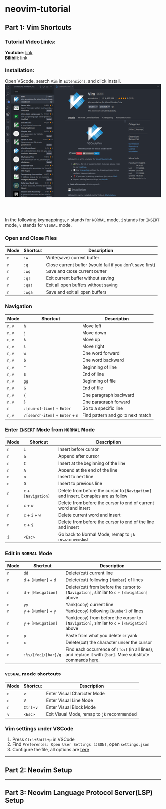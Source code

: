 # neovim-tutorial
## Part 1: Vim Shortcuts
### Tutorial Video Links:
**Youtube**: [link]()\
**Bilibili**: [link]()
### Installation:
Open VScode, search ```Vim``` in ```Extensions```, and click install.
![imge](extension.png)

<br>
<br>

In the following keymappings, ```n``` stands for ```NORMAL``` mode, ```i``` stands for ```INSERT``` mode, ```v``` stands for ```VISUAL``` mode.

### Open and Close Files
| Mode        | Shortcut    | Description  |
| ----------- | ----------- | -----------  |
| ```n``` | ```:w```     | Write(save) current buffer
| ```n``` | ```:q```     | Close current buffer  (would fail if you don't save first)
| ```n``` | ```:wq```    | Save and close current buffer
| ```n``` | ```:q!```     | Exit current buffer without saving
| ```n``` | ```:qa!```     | Exit all open buffers without saving
| ```n``` | ```:wqa```     | Save and exit all open buffers 



### Navigation
| Mode        | Shortcut    | Description  |
| ----------- | ----------- | -----------  |
| ```n```, ```v```     | ```h```     | Move left
| ```n```, ```v```     | ```j```     | Move down 
| ```n```, ```v```     | ```k```     | Move up 
| ```n```, ```v```     | ```l```     | Move right 
| ```n```, ```v```     | ```w```     | One word forward 
| ```n```, ```v```     | ```b```     | One word backward 
| ```n```, ```v```     | ```^```     | Beginning of line
| ```n```, ```v```     | ```$```     | End of line
| ```n```, ```v```     | ```gg```    | Beginning of file
| ```n```, ```v```     | ```G```     | End of file
| ```n```, ```v```     | ```{```     | One paragraph backward
| ```n```, ```v```     | ```}```     | One paragraph forward
| ```n```              | ```:[num-of-line]``` + ```Enter```     | Go to a specific line | 
| ```n```, ```v```     | ```/[search-item]``` + ```Enter``` + ```n```      | Find pattern and go to next match

### Enter ```INSERT``` Mode from ```NORMAL``` Mode
| Mode        | Shortcut    | Description  |
| ----------- | ----------- | -----------  |
| ```n```     | ```i```     | Insert before cursor |
| ```n```     | ```a```     | Append after cursor  |
| ```n```     | ```I```     | Insert at the beginning of the line |
| ```n```     | ```A```     | Append at the end of the line
| ```n```     | ```o```     | Insert to next line | 
| ```n```     | ```O```     | Insert to previous line | 
| ```n```     | ```c``` + ```[Navigation]```| Delete from before the cursor to ```[Navigation]``` and insert. Exmaples are as follow | 
| ```n```     | ```c``` + ```w```| Delete from before the cursor to end of current word and insert  | 
| ```n```     | ```c``` + ```i``` + ```w```| Delete current word and insert  | 
| ```n```     | ```c``` + ```$```| Delete from before the cursor to end of the line and insert |
| ```i```     | ```<Esc>```     | Go back to Normal Mode, remap to ```jk``` recommended |

### Edit in ```NORMAL``` Mode
| Mode        | Shortcut    | Description  |
| ----------- | ----------- | -----------  |
| ```n```     | ```dd``` | Delete(cut) current line | 
| ```n```     | ```d``` + ```[Number]``` + ```d```| Delete(cut) following ```[Number]``` of lines|
| ```n```     | ```d``` + ```[Navigation]```     | Delete(cut) from before the cursor to ```[Navigation]```, similar to ```c``` + ```[Navigation]``` above|
| ```n```     | ```yy``` | Yank(copy) current line | 
| ```n```     | ```y``` + ```[Number]``` + ```y```| Yank(copy) following ```[Number]``` of lines|
| ```n```     | ```y``` + ```[Navigation]```     | Yank(copy) from before the cursor to ```[Navigation]```, similar to ```c``` + ```[Navigation]``` above|
| ```n```     | ```p```     | Paste from what you delete or yank |
| ```n```     | ```x```     | Delete(cut) the character under the cursor|
| ```n```     | ```:%s/[foo]/[bar]/g```     | Find each occurrence of ```[foo]``` (in all lines), and replace it with ```[bar]```. More substitute commands [here](https://vim.fandom.com/wiki/Search_and_replace).|

### ```VISUAL``` mode shortcuts
| Mode        | Shortcut    | Description  |
| ----------- | ----------- | -----------  |
| ```n```     | ```v```     | Enter Visual Character Mode  |
| ```n```     | ```V```     | Enter Visual Line Mode  |
| ```n```     | ```Ctrl```+```v```| Enter Visual Block Mode  |
| ```v```     | ```<Esc>```| Exit Visual Mode, remap to ```jk``` recommended  |

### Vim settings under VSCode
1. Press ```Ctrl+Shift+p``` in VSCode
2. Find ```Preferences: Open User Settings (JSON)```, open ```settings.json```
3. Configure the file, all options are [here](https://github.com/VSCodeVim/Vim)
---

## Part 2: Neovim Setup

---
## Part 3: Neovim Language Protocol Server(LSP) Setup

